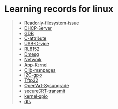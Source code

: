 # Learning records for linux

> - [Readonly-filesystem-issue](https://nbviewer.jupyter.org/github/openxzx/learn-records/blob/master/linux/docs/readonly/readonly-system-issue.ipynb)
> - [DHCP-Server](https://nbviewer.jupyter.org/github/openxzx/learn-records/blob/master/linux/docs/dhcp/dhcp-server.ipynb)
> - [GDB](https://nbviewer.jupyter.org/github/openxzx/learn-records/blob/master/linux/docs/gdb/gdb.ipynb)
> - [C-attribute](https://nbviewer.jupyter.org/github/openxzx/learn-records/blob/master/linux/docs/c-attribute/c-attribute.ipynb)
> - [USB-Device](https://nbviewer.jupyter.org/github/openxzx/learn-records/blob/master/linux/docs/usbdev/usb-device.ipynb)
> - [RL8152](https://nbviewer.jupyter.org/github/openxzx/learn-records/blob/master/linux/docs/RL8152/RL8152-driver.ipynb)
> - [Dmesg](https://nbviewer.jupyter.org/github/openxzx/learn-records/blob/master/linux/docs/dmesg/dmesg.ipynb)
> - [Network](https://nbviewer.jupyter.org/github/openxzx/learn-records/blob/master/linux/docs/network/network.ipynb)
> - [App-Kernel](https://nbviewer.jupyter.org/github/openxzx/learn-records/blob/master/linux/docs/app-kernel/user-kernel-switch.ipynb)
> - [Clib-manpages](https://nbviewer.jupyter.org/github/openxzx/learn-records/blob/master/linux/docs/manpages/clib-manpages.ipynb)
> - [I2C-gpio](https://nbviewer.jupyter.org/github/openxzx/learn-records/blob/master/linux/docs/i2c-gpio/i2c-gpio.ipynb)
> - [Tftp32](https://nbviewer.jupyter.org/github/openxzx/learn-records/blob/master/linux/docs/tftpd32/tftp32.ipynb)
> - [OpenWrt-Sysupgrade](https://nbviewer.jupyter.org/github/openxzx/learn-records/blob/master/linux/docs/openwrt-sysupgrade/openwrt-sysupgrade.ipynb)
> - [secureCRT-transmit](https://nbviewer.jupyter.org/github/openxzx/learn-records/blob/master/linux/docs/secureCRT-transmit/secureCRT-transmit.ipynb)
> - [kernel-gpio](https://nbviewer.jupyter.org/github/openxzx/learn-records/blob/master/linux/docs/kernel-gpio/kernel-gpio.ipynb)
> - [dts](https://nbviewer.jupyter.org/github/openxzx/learn-records/blob/master/linux/docs/dts/dts.ipynb)
